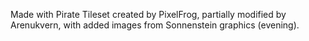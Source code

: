 Made with Pirate Tileset created by PixelFrog, partially modified by Arenukvern, with added images from Sonnenstein graphics (evening).
